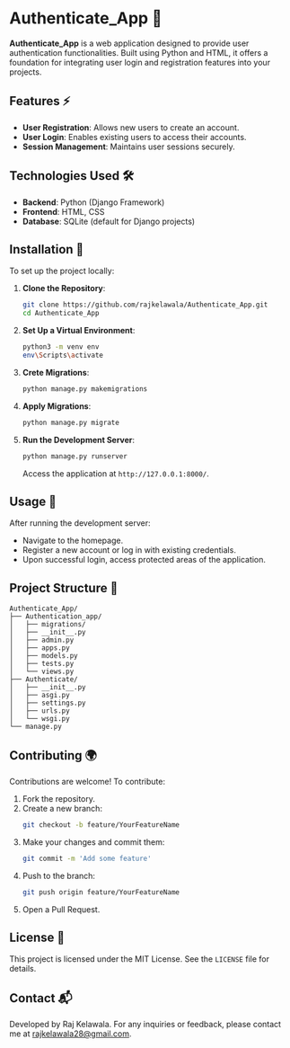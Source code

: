 # Authenticate_App 🚀

**Authenticate_App** is a web application designed to provide user authentication functionalities. Built using Python and HTML, it offers a foundation for integrating user login and registration features into your projects.

## Features ⚡

- **User Registration**: Allows new users to create an account.
- **User Login**: Enables existing users to access their accounts.
- **Session Management**: Maintains user sessions securely.

## Technologies Used 🛠️

- **Backend**: Python (Django Framework)
- **Frontend**: HTML, CSS
- **Database**: SQLite (default for Django projects)
  
## Installation 🚀

To set up the project locally:

1. **Clone the Repository**:
   ```bash
   git clone https://github.com/rajkelawala/Authenticate_App.git
   cd Authenticate_App
   ```

2. **Set Up a Virtual Environment**:
   ```bash
   python3 -m venv env
   env\Scripts\activate
   ```
   
3. **Crete Migrations**:
   ```bash
   python manage.py makemigrations
   ```
   
4. **Apply Migrations**:
   ```bash
   python manage.py migrate
   ```

5. **Run the Development Server**:
   ```bash
   python manage.py runserver
   ```

   Access the application at `http://127.0.0.1:8000/`.

## Usage 🎯

After running the development server:

- Navigate to the homepage.
- Register a new account or log in with existing credentials.
- Upon successful login, access protected areas of the application.

## Project Structure 📁 

```
Authenticate_App/
├── Authentication_app/
│   ├── migrations/
│   ├── __init__.py
│   ├── admin.py
│   ├── apps.py
│   ├── models.py
│   ├── tests.py
│   └── views.py
├── Authenticate/
│   ├── __init__.py
│   ├── asgi.py
│   ├── settings.py
│   ├── urls.py
│   └── wsgi.py
└── manage.py
```

## Contributing 🌍

Contributions are welcome! To contribute:

1. Fork the repository.
2. Create a new branch:
   ```bash
   git checkout -b feature/YourFeatureName
   ```
3. Make your changes and commit them:
   ```bash
   git commit -m 'Add some feature'
   ```
4. Push to the branch:
   ```bash
   git push origin feature/YourFeatureName
   ```
5. Open a Pull Request.

## License 📄

This project is licensed under the MIT License. See the `LICENSE` file for details.

## Contact 📬

Developed by Raj Kelawala. For any inquiries or feedback, please contact me at [rajkelawala28@gmail.com](mailto:rajkelawala28@gmail.com).


